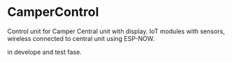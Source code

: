# CamperControl
Control unit for Camper
Central unit with display. IoT modules with sensors, wireless connected to central unit using ESP-NOW.

in develope and test fase.
